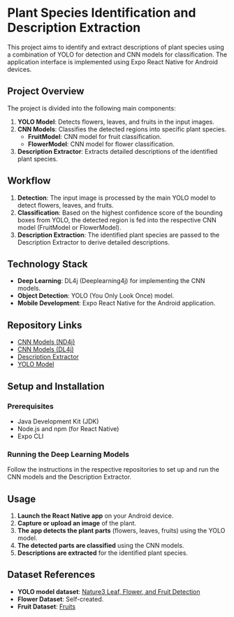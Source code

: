 # Plant Species Identification and Description Extraction

This project aims to identify and extract descriptions of plant species using a combination of YOLO for detection and CNN models for classification. The application interface is implemented using Expo React Native for Android devices.

## Project Overview

The project is divided into the following main components:

1. **YOLO Model**: Detects flowers, leaves, and fruits in the input images.
2. **CNN Models**: Classifies the detected regions into specific plant species.
   - **FruitModel**: CNN model for fruit classification.
   - **FlowerModel**: CNN model for flower classification.
3. **Description Extractor**: Extracts detailed descriptions of the identified plant species.

## Workflow

1. **Detection**: The input image is processed by the main YOLO model to detect flowers, leaves, and fruits.
2. **Classification**: Based on the highest confidence score of the bounding boxes from YOLO, the detected region is fed into the respective CNN model (FruitModel or FlowerModel).
3. **Description Extraction**: The identified plant species are passed to the Description Extractor to derive detailed descriptions.

## Technology Stack

- **Deep Learning**: DL4j (Deeplearning4j) for implementing the CNN models.
- **Object Detection**: YOLO (You Only Look Once) model.
- **Mobile Development**: Expo React Native for the Android application.

## Repository Links

- [CNN Models (ND4j)](https://github.com/Se00n00/CNN-Using-Java-ND4J)
- [CNN Models (DL4j)](https://github.com/rishabh-108272/Plant_Species_Identification/tree/main)
- [Description Extractor](https://github.com/Sauravsingh44/Plant_Texonomy_And_Description_Manager)
- [YOLO Model](https://github.com/Se00n00/model)

## Setup and Installation

### Prerequisites

- Java Development Kit (JDK)
- Node.js and npm (for React Native)
- Expo CLI


### Running the Deep Learning Models

Follow the instructions in the respective repositories to set up and run the CNN models and the Description Extractor.

## Usage

1. **Launch the React Native app** on your Android device.
2. **Capture or upload an image** of the plant.
3. **The app detects the plant parts** (flowers, leaves, fruits) using the YOLO model.
4. **The detected parts are classified** using the CNN models.
5. **Descriptions are extracted** for the identified plant species.

## Dataset References

- **YOLO model dataset**: [Nature3 Leaf, Flower, and Fruit Detection](https://www.kaggle.com/datasets/se00n00/nature3-leaf-flower-and-fruit-detection)
- **Flower Dataset**: Self-created.
- **Fruit Dataset**: [Fruits](https://www.kaggle.com/datasets/moltean/fruits)
